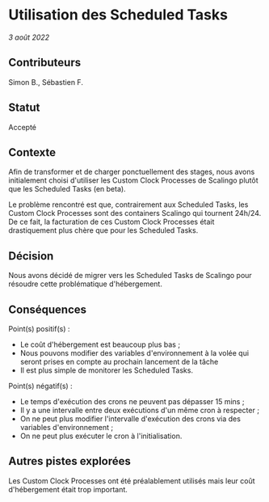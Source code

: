 # Utilisation des Scheduled Tasks

_3 août 2022_

## Contributeurs

Simon B., Sébastien F.

## Statut

Accepté

## Contexte

Afin de transformer et de charger ponctuellement des stages, nous avons initialement choisi d'utiliser les Custom Clock
Processes de Scalingo plutôt que les Scheduled Tasks (en beta).

Le problème rencontré est que, contrairement aux Scheduled Tasks, les Custom Clock Processes sont des containers
Scalingo qui tournent 24h/24. De ce fait, la facturation de ces Custom Clock Processes était drastiquement plus chère
que pour les Scheduled Tasks.

## Décision

Nous avons décidé de migrer vers les Scheduled Tasks de Scalingo pour résoudre cette problématique d'hébergement.

## Conséquences

Point(s) positif(s) :
* Le coût d'hébergement est beaucoup plus bas ;
* Nous pouvons modifier des variables d'environnement à la volée qui seront prises en compte au prochain lancement de la
tâche
* Il est plus simple de monitorer les Scheduled Tasks.

Point(s) négatif(s) :
* Le temps d'exécution des crons ne peuvent pas dépasser 15 mins ;
* Il y a une intervalle entre deux exécutions d'un même cron à respecter ;
* On ne peut plus modifier l'intervalle d'exécution des crons via des variables d'environnement ;
* On ne peut plus exécuter le cron à l'initialisation.

## Autres pistes explorées

Les Custom Clock Processes ont été préalablement utilisés mais leur coût d'hébergement était trop important.
